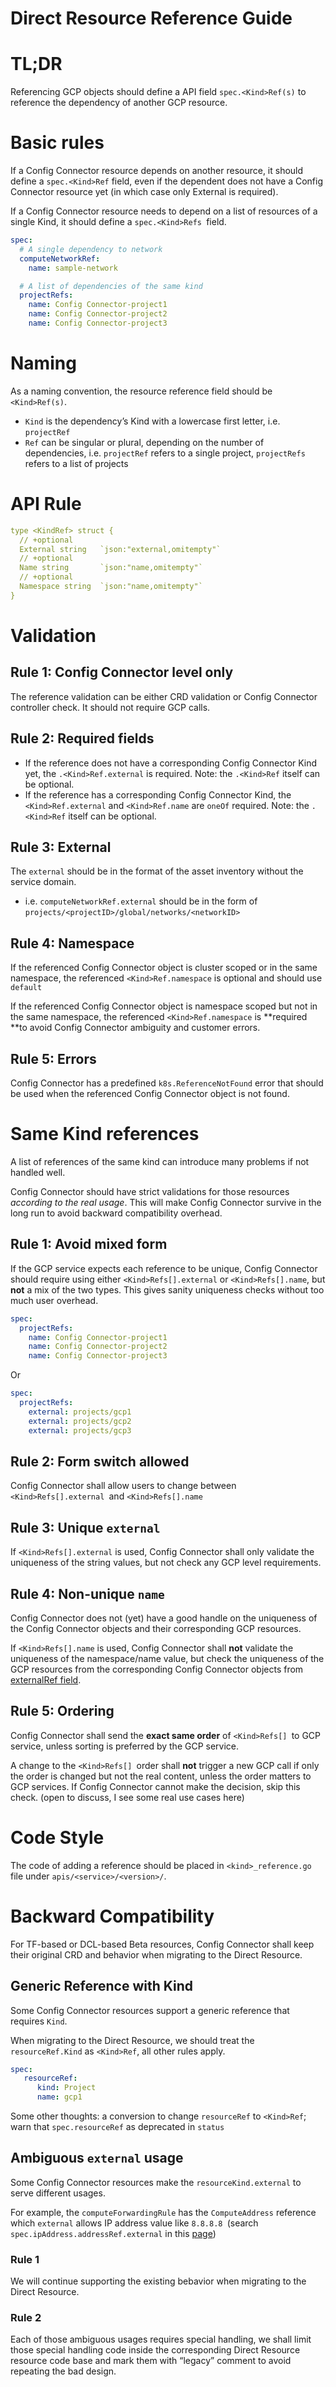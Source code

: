 # Direct Resource Reference Guide


# TL;DR

Referencing GCP objects should define a API field `spec.<Kind>Ref(s)` to reference the dependency of another GCP resource.  


# Basic rules

If a Config Connector resource depends on another resource, it should define a `spec.<Kind>Ref` field, even if the dependent does not have a Config Connector resource yet (in which case only External is required).

If a Config Connector resource needs to depend on a list of resources of a single Kind, it should define a `spec.<Kind>Refs `field.


```yaml
spec:
  # A single dependency to network 
  computeNetworkRef: 
    name: sample-network  

  # A list of dependencies of the same kind 
  projectRefs:
    name: Config Connector-project1
    name: Config Connector-project2
    name: Config Connector-project3 
```

# Naming

As a naming convention, the resource reference field should be `<Kind>Ref(s)`.

* `Kind` is the dependency’s Kind with a lowercase first letter, i.e. `projectRef`
* `Ref` can be singular or plural, depending on the number of dependencies, i.e. `projectRef` refers to a single project, `projectRefs` refers to a list of projects


# API Rule


```yaml
type <KindRef> struct {
  // +optional   
  External string   `json:"external,omitempty"`
  // +optional  
  Name string       `json:"name,omitempty"`
  // +optional
  Namespace string  `json:"name,omitempty"`
}
```

# Validation


## Rule 1: Config Connector level only

The reference validation can be either CRD validation or Config Connector controller check. It should not require GCP calls.


## Rule 2: Required fields

* If the reference does not have a corresponding Config Connector Kind yet, the `.<Kind>Ref.external` is required. Note: the `.<Kind>Ref` itself can be optional.
* If the reference has a corresponding Config Connector Kind, the `<Kind>Ref.external` and `<Kind>Ref.name` are `oneOf` required. Note: the `.<Kind>Ref` itself can be optional.

## Rule 3:  External

The `external` should be in the format of the asset inventory without the service domain.


* i.e. `computeNetworkRef.external` should be in the form of `projects/<projectID>/global/networks/<networkID>`


## Rule 4:  Namespace

If the referenced Config Connector object is cluster scoped or in the same namespace, the referenced `<Kind>Ref.namespace` is optional and should use `default`

If the referenced Config Connector object is namespace scoped but not in the same namespace, the referenced `<Kind>Ref.namespace` is **required **to avoid Config Connector ambiguity and customer errors.


## Rule 5:  Errors

Config Connector has a predefined `k8s.ReferenceNotFound` error that should be used when the referenced Config Connector object is not found.


# Same Kind references

A list of references of the same kind can introduce many problems if not handled well. 

Config Connector should have strict validations for those resources _according to the real usage_. This will make Config Connector survive in the long run to avoid backward compatibility overhead.  


## Rule 1: Avoid mixed form

If the GCP service expects each reference to be unique, Config Connector should require using either `<Kind>Refs[].external` or  `<Kind>Refs[].name`, but **not** a mix of the two types. This gives sanity uniqueness checks without too much user overhead.


```yaml
spec:
  projectRefs:
    name: Config Connector-project1
    name: Config Connector-project2
    name: Config Connector-project3 
```


Or


```yaml
spec:
  projectRefs:
    external: projects/gcp1
    external: projects/gcp2
    external: projects/gcp3
```


## Rule 2: Form switch allowed

Config Connector shall allow users to change between  `<Kind>Refs[].external `and  `<Kind>Refs[].name`


## Rule 3: Unique `external`

If `<Kind>Refs[].external` is used, Config Connector shall only validate the uniqueness of the string values, but not check any GCP level requirements. 


## Rule 4: Non-unique `name`

Config Connector does not (yet) have a good handle on the uniqueness of the Config Connector objects and their corresponding GCP resources. 

If `<Kind>Refs[].name` is used, Config Connector shall **not** validate the uniqueness of the namespace/name value, but check the uniqueness of the GCP resources from the corresponding Config Connector objects from [externalRef field](external-reference.md).


## Rule 5: Ordering

Config Connector shall send the **exact same order** of `<Kind>Refs[] `to GCP service, unless sorting is preferred by the GCP service.

A change to the `<Kind>Refs[] `order shall **not** trigger a new GCP call if only the order is changed but not the real content, unless the order matters to GCP services. If Config Connector cannot make the decision, skip this check. (open to discuss, I see some real use cases here) 


# Code Style

The code of adding a reference should be placed in `<kind>_reference.go` file under  `apis/<service>/<version>/`.


# Backward Compatibility

For TF-based or DCL-based Beta resources, Config Connector shall keep their original CRD and behavior when migrating to the Direct Resource.


## Generic Reference with Kind

Some Config Connector resources support a generic reference that requires `Kind`. 

When migrating to the Direct Resource, we should treat the `resourceRef.Kind` as `<Kind>Ref`, all other rules apply.


```yaml
spec:
   resourceRef:
      kind: Project
      name: gcp1
```

Some other thoughts: a conversion to change `resourceRef` to `<Kind>Ref`; warn that `spec.resourceRef` as deprecated in `status`


## Ambiguous `external` usage 

Some Config Connector resources make the `resourceKind.external` to serve different usages.

For example, the `computeForwardingRule` has the `ComputeAddress` reference which `external` allows IP address value like `8.8.8.8 `(search `spec.ipAddress.addressRef.external` in this [page](https://cloud.google.com/config-connector/docs/reference/resource-docs/compute/computeforwardingrule)) 


### Rule 1

We will continue supporting the existing bebavior when migrating to the Direct Resource. 


### Rule 2

Each of those ambiguous usages requires special handling, we shall limit those special handling code inside the corresponding Direct Resource resource code base and mark them with “legacy” comment to avoid repeating the bad design. 
